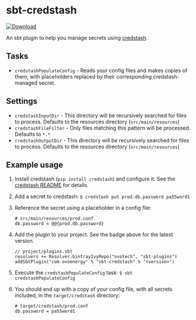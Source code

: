 # sbt-credstash

[ ![Download](https://api.bintray.com/packages/ovotech/sbt-plugins/sbt-credstash/images/download.svg) ](https://bintray.com/ovotech/sbt-plugins/sbt-credstash/_latestVersion)

An sbt plugin to help you manage secrets using [credstash](https://github.com/fugue/credstash).

## Tasks

* `credstashPopulateConfig` - Reads your config files and makes copies of them, with placeholders replaced by their corresponding credstash-managed secret.

## Settings

* `credstashInputDir` - This directory will be recursively searched for files to process. Defaults to the resources directory (`src/main/resources`)
* `credstashFileFilter` - Only files matching this pattern will be processed. Defaults to `*.*`
* `credstashOutputDir` - This directory will be recursively searched for files to process. Defaults to the resources directory (`src/main/resources`)

## Example usage

1. Install credstash (`pip install credstash`) and configure it. See the [credstash README](https://github.com/fugue/credstash) for details.

2. Add a secret to credstash: `$ credstash put prod.db.password pa55word1`

3. Reference the secret using a placeholder in a config file:

   ```
   # src/main/resources/prod.conf
   db.password = @@{prod.db.password}
   ```

4. Add the plugin to your project. See the badge above for the latest version.

   ```
   // project/plugins.sbt
   resolvers += Resolver.bintrayIvyRepo("ovotech", "sbt-plugins")
   addSbtPlugin("com.ovoenergy" % "sbt-credstash" % "<version>")
   ```

5. Execute the `credstashPopulateConfig` task: `$ sbt credstashPopulateConfig`

6. You should end up with a copy of your config file, with all secrets included, in the `target/credstash` directory:

   ```
   # target/credstash/prod.conf
   db.password = pa55word1
   ```
